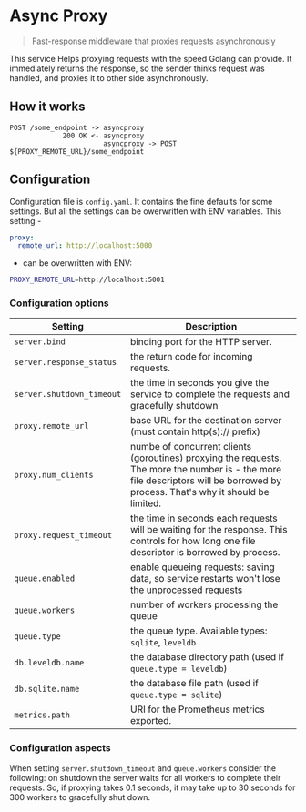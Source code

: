 # Async Proxy
> Fast-response middleware that proxies requests asynchronously

This service Helps proxying requests with the speed Golang can provide. It immediately returns the response, so the sender thinks request was handled, and proxies it to other side asynchronously.

## How it works

```
POST /some_endpoint -> asyncproxy
             200 OK <- asyncproxy
                       asyncproxy -> POST ${PROXY_REMOTE_URL}/some_endpoint
```

## Configuration

Configuration file is `config.yaml`. It contains the fine defaults for some settings. But all the settings can be owerwritten with ENV variables. This setting -

```yaml
proxy:
  remote_url: http://localhost:5000
```

- can be overwritten with ENV:

```bash
PROXY_REMOTE_URL=http://localhost:5001
```

### Configuration options

| Setting                | Description
| ----                   | ---- |
|`server.bind`            | binding port for the HTTP server. |
|`server.response_status` | the return code for incoming requests. |
|`server.shutdown_timeout`| the time in seconds you give the service to complete the requests and gracefully shutdown |
|`proxy.remote_url`       | base URL for the destination server (must contain http(s):// prefix) |
|`proxy.num_clients`      | numbe of concurrent clients (goroutines) proxying the requests. The more the number is - the more file descriptors will be borrowed by process. That's why it should be limited. |
|`proxy.request_timeout`  | the time in seconds each requests will be waiting for the response. This controls for how long one file descriptor is borrowed by process. |
|`queue.enabled`          | enable queueing requests: saving data, so service restarts won't lose the unprocessed requests |
|`queue.workers`          | number of workers processing the queue |
|`queue.type`             | the queue type. Available types: `sqlite`, `leveldb` |
|`db.leveldb.name`        | the database directory path (used if `queue.type = leveldb`) |
|`db.sqlite.name`         | the database file path (used if `queue.type = sqlite`) |
|`metrics.path`           | URI for the Prometheus metrics exported. |

### Configuration aspects

When setting `server.shutdown_timeout` and `queue.workers` consider the following: on shutdown the server waits for all workers to complete their requests. So, if proxying takes 0.1 seconds, it may take up to 30 seconds for 300 workers to gracefully shut down.